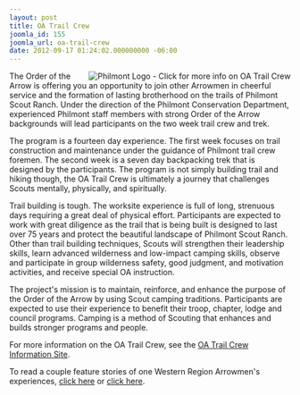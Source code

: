 ```yaml
---
layout: post
title: OA Trail Crew
joomla_id: 155
joomla_url: oa-trail-crew
date: 2012-09-17 01:24:02.000000000 -06:00
---
```

<p><a href="http://adventure.oa-bsa.org/index.php?p=trailcrew" target="_blank"><img src="{{site.baseurl}}images/logos/philmont.gif" border="0" align="right" alt="Philmont Logo - Click for more info on OA Trail Crew"></a>The Order of the Arrow is offering you an opportunity to join other Arrowmen 
  in cheerful service and the formation of lasting brotherhood on the trails of 
  Philmont Scout Ranch. Under the direction of the Philmont Conservation Department, 
  experienced Philmont staff members with strong Order of the Arrow backgrounds 
  will lead participants on the two week trail crew and trek. </p>
<p>The program is a fourteen day experience. The first week focuses on trail construction 
  and maintenance under the guidance of Philmont trail crew foremen. The second 
  week is a seven day backpacking trek that is designed by the participants. The 
  program is not simply building trail and hiking though, the OA Trail Crew is 
  ultimately a journey that challenges Scouts mentally, physically, and spiritually.</p>
<p>Trail building is tough. The worksite experience is full of long, strenuous 
  days requiring a great deal of physical effort. Participants are expected to 
  work with great diligence as the trail that is being built is designed to last 
  over 75 years and protect the beautiful landscape of Philmont Scout Ranch. Other 
  than trail building techniques, Scouts will strengthen their leadership skills, 
  learn advanced wilderness and low-impact camping skills, observe and participate 
  in group wilderness safety, good judgment, and motivation activities, and receive 
  special OA instruction.</p>
<p>The project's mission is to maintain, reinforce, and enhance the purpose of 
  the Order of the Arrow by using Scout camping traditions. Participants are expected 
  to use their experience to benefit their troop, chapter, lodge and council programs. 
  Camping is a method of Scouting that enhances and builds stronger programs and 
  people.</p>
<p>For more information on the OA Trail Crew, see the <a href="http://adventure.oa-bsa.org/index.php?p=trailcrew" target="_blank">OA 
  Trail Crew Information Site</a>.</p>
<p>To read a couple feature stories of one Western Region Arrowmen's experiences, <a HREF="program/opportunities/trailcrew_feature1.php">click here</a> or <a HREF="program/opportunities/trailcrew_feature2.php">click here</a>.</p>
